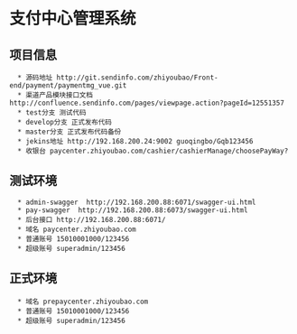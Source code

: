 # 支付中心管理系统

  ## 项目信息
  
      * 源码地址 http://git.sendinfo.com/zhiyoubao/Front-end/payment/paymentmg_vue.git
      * 渠道产品模块接口文档 http://confluence.sendinfo.com/pages/viewpage.action?pageId=12551357
      * test分支 测试代码
      * develop分支 正式发布代码
      * master分支 正式发布代码备份
      * jekins地址 http://192.168.200.24:9002 guoqingbo/Gqb123456
      * 收银台 paycenter.zhiyoubao.com/cashier/cashierManage/choosePayWay?
      
  ## 测试环境
      * admin-swagger  http://192.168.200.88:6071/swagger-ui.html
      * pay-swagger  http://192.168.200.88:6073/swagger-ui.html
      * 后台接口 http://192.168.200.88:6071/
      * 域名 paycenter.zhiyoubao.com
      * 普通账号 15010001000/123456
      * 超级账号 superadmin/123456
      
  ## 正式环境
      * 域名 prepaycenter.zhiyoubao.com
      * 普通账号 15010001000/123456
      * 超级账号 superadmin/123456
